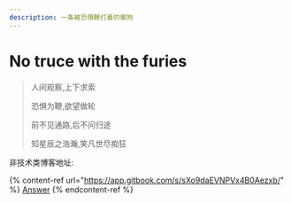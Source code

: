 ```yaml
---
description: 一条被恐惧鞭打着的懒狗
---
```


# No truce with the furies

> 人间观察,上下求索
>
> 恐惧为鞭,欲望做轮
>
> 前不见通路,后不问归途
>
> 知星辰之浩瀚,笑凡世尽痴狂

非技术类博客地址:

{% content-ref url="https://app.gitbook.com/s/sXo9daEVNPVx4B0Aezxb/" %}
[Answer](https://app.gitbook.com/s/sXo9daEVNPVx4B0Aezxb/)
{% endcontent-ref %}
